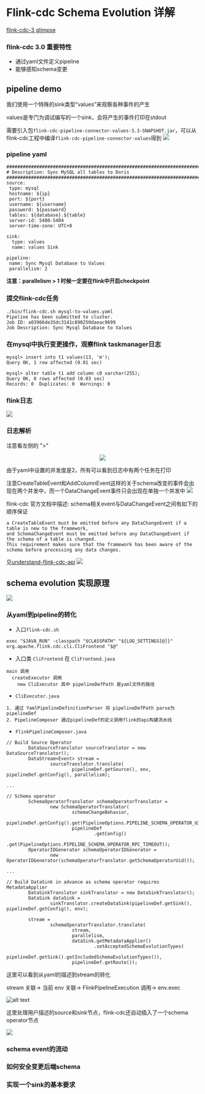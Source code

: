 # Flink-cdc Schema Evolution 详解

[flink-cdc-3 glimpse](https://medium.com/@ipolyzos_/a-glimpse-into-flink-cdc-3-0-a985fb5895a5)

### flink-cdc 3.0 重要特性

* 通过yaml文件定义pipeline
* 能够感知schema变更

## pipeline demo

我们使用一个特殊的sink类型“values”来观察各种事件的产生

values是专门为调试编写的一个sink，会将产生的事件打印在stdout

需要引入包`flink-cdc-pipeline-connector-values-3.3-SNAPSHOT.jar`，可以从flink-cdc工程中编译`flink-cdc-pipeline-connector-values`得到
![](img/image4.png)
### pipeline yaml
```
################################################################################
# Description: Sync MySQL all tables to Doris
################################################################################
source:
 type: mysql
 hostname: ${ip}
 port: ${port}
 username: ${username}
 password: ${password}
 tables: ${database}.${table}
 server-id: 5400-5404
 server-time-zone: UTC+8

sink:
  type: values
  name: values Sink

pipeline:
 name: Sync Mysql Database to Values
 parallelism: 2
```
**注意：parallelism > 1 时候一定要在flink中开启checkpoint**
### 提交flink-cdc任务
```
./bin/flink-cdc.sh mysql-to-values.yaml
Pipeline has been submitted to cluster.
Job ID: a03966de35dc3141c890250daeac9699
Job Description: Sync Mysql Database to Values
```
### 在mysql中执行变更操作，观察flink taskmanager日志
```
mysql> insert into t1 values(13, 'm');
Query OK, 1 row affected (0.01 sec)

mysql> alter table t1 add column c0 varchar(255);
Query OK, 0 rows affected (0.03 sec)
Records: 0  Duplicates: 0  Warnings: 0
```

### flink日志

![](img/image.png)

### 日志解析
注意看左侧的 ">"

<div align=center>
	<img src="img/image1.png"/>
</div>

由于yaml中设置的并发度是2，所有可以看到日志中有两个任务在打印

注意CreateTableEvent和AddColumnEvent这样的关于schema改变的事件会出现在两个并发中，而一个DataChangeEvent事件只会出现在单独一个并发中
![](img/image2.png)

flink-cdc 官方文档中描述: schema相关event与DataChangeEvent之间有如下的顺序保证
```
a CreateTableEvent must be emitted before any DataChangeEvent if a table is new to the framework, 
and SchemaChangeEvent must be emitted before any DataChangeEvent if the schema of a table is changed. 
This requirement makes sure that the framework has been aware of the schema before processing any data changes.
```
见[understand-flink-cdc-api](https://nightlies.apache.org/flink/flink-cdc-docs-release-3.2/docs/developer-guide/understand-flink-cdc-api/)
![](img/image3.png)

## schema evolution 实现原理
![](img/1.webp)

### 从yaml到pipeline的转化

* 入口`flink-cdc.sh`
```
exec "$JAVA_RUN" -classpath "$CLASSPATH" "${LOG_SETTINGS[@]}" org.apache.flink.cdc.cli.CliFrontend "$@"
```
* 入口类 `CliFrontend` 在 `CliFrontend.java`
```
main 调用
  createExecutor 调用
    new CliExecutor 其中 pipelineDefPath 是yaml文件的路径
```
* `CliExecutor.java`
```
1. 通过 YamlPipelineDefinitionParser 将 pipelineDefPath parse为pipelineDef
2. PipelineComposer 通过pipelineDef的定义调用flink的api构建流水线
```
* `FlinkPipelineComposer.java`
```
// Build Source Operator
        DataSourceTranslator sourceTranslator = new DataSourceTranslator();
        DataStream<Event> stream =
                sourceTranslator.translate(
                        pipelineDef.getSource(), env, pipelineDef.getConfig(), parallelism);

...

// Schema operator
        SchemaOperatorTranslator schemaOperatorTranslator =
                new SchemaOperatorTranslator(
                        schemaChangeBehavior,
                        pipelineDef.getConfig().get(PipelineOptions.PIPELINE_SCHEMA_OPERATOR_UID),
                        pipelineDef
                                .getConfig()
                                .get(PipelineOptions.PIPELINE_SCHEMA_OPERATOR_RPC_TIMEOUT));
        OperatorIDGenerator schemaOperatorIDGenerator =
                new OperatorIDGenerator(schemaOperatorTranslator.getSchemaOperatorUid());

...

// Build DataSink in advance as schema operator requires MetadataApplier
        DataSinkTranslator sinkTranslator = new DataSinkTranslator();
        DataSink dataSink =
                sinkTranslator.createDataSink(pipelineDef.getSink(), pipelineDef.getConfig(), env);

        stream =
                schemaOperatorTranslator.translate(
                        stream,
                        parallelism,
                        dataSink.getMetadataApplier()
                                .setAcceptedSchemaEvolutionTypes(
                                        pipelineDef.getSink().getIncludedSchemaEvolutionTypes()),
                        pipelineDef.getRoute());
```
这里可以看到从yaml的描述到stream的转化

stream 关联-> 当前 env 关联-> FlinkPipelineExecution 调用-> env.exec

![alt text](img/image6.png)

这里处理用户描述的source和sink节点，flink-cdc还自动插入了一个schema operator节点

![](img/image5.png)

### schema event的流动

### 如何安全变更后端schema

### 实现一个sink的基本要求